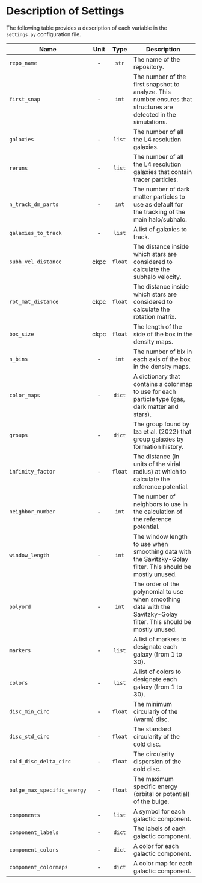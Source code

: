 # Description of Settings

The following table provides a description of each variable in the `settings.py` configuration file.

| Name | Unit | Type | Description |
|--------------|:-----:|:-----------:|----|
| `repo_name` | - | `str` | The name of the repository. |
| `first_snap` |  - | `int` | The number of the first snapshot to analyze. This number ensures that structures are detected in the simulations. |
| `galaxies` | - | `list` | The number of all the L4 resolution galaxies. |
| `reruns` | - | `list` | The number of all the L4 resolution galaxies that contain tracer particles. |
| `n_track_dm_parts` | - | `int` | The number of dark matter particles to use as default for the tracking of the main halo/subhalo. |
| `galaxies_to_track` | - | `list` | A list of galaxies to track. |
| `subh_vel_distance` | $\mathrm{ckpc}$ | `float` | The distance inside which stars are considered to calculate the subhalo velocity. |
| `rot_mat_distance` | $\mathrm{ckpc}$ | `float` | The distance inside which stars are considered to calculate the rotation matrix. |
| `box_size` | $\mathrm{ckpc}$ | `float` | The length of the side of the box in the density maps. |
| `n_bins` | - | `int` | The number of bix in each axis of the box in the density maps. |
| `color_maps` | - | `dict` | A dictionary that contains a color map to use for each particle type (gas, dark matter and stars). |
| `groups` | - | `dict` | The group found by Iza et al. (2022) that group galaxies by formation history. |
| `infinity_factor` | - | `float` | The distance (in units of the virial radius) at which to calculate the reference potential. |
| `neighbor_number` | - | `int` | The number of neighbors to use in the calculation of the reference potential. |
| `window_length` | - | `int` | The window length to use when smoothing data with the Savitzky-Golay filter. This should be mostly unused. | 
| `polyord` | - | `int` | The order of the polynomial  to use when smoothing data with the Savitzky-Golay filter. This should be mostly unused. |
| `markers` | - | `list` | A list of markers to designate each galaxy (from 1 to 30). |
| `colors` | - | `list` | A list of colors to designate each galaxy (from 1 to 30). |
| `disc_min_circ` | - | `float` | The minimum circulariy of the (warm) disc. | 
| `disc_std_circ` | - | `float` | The standard circularity of the cold disc. | 
| `cold_disc_delta_circ` | - | `float` | The circularity dispersion of the cold disc. | 
| `bulge_max_specific_energy` | - | `float` | The maximum specific energy (orbital or potential) of the bulge. | 
| `components` | - | `list` | A symbol for each galactic component. | 
| `component_labels` | - | `dict` | The labels of each galactic component. | 
| `component_colors` | - | `dict` | A color for each galactic component. | 
| `component_colormaps` | - | `dict` | A color map for each galactic component. | 